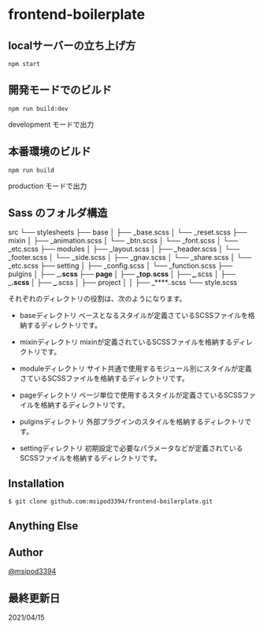 # frontend-boilerplate

## localサーバーの立ち上げ方
```
npm start
```

## 開発モードでのビルド
```
npm run build:dev
```

development モードで出力

## 本番環境のビルド
```
npm run build
```

production モードで出力


## Sass のフォルダ構造

src
└── stylesheets
    ├── base
    │   ├── _base.scss
    │   └── _reset.scss
    ├── mixin
    │   ├── _animation.scss
    │   └── _btn.scss
    │   └── _font.scss
    │   └── _etc.scss
    ├── modules
    │   ├── _layout.scss
    │   ├── _header.scss
    │   └── _footer.scss
    │   └── _side.scss
    │   ├── _gnav.scss
    │   └── _share.scss
    │   └── _etc.scss
    ├── setting
    │   ├── _config.scss
    │   └── _function.scss
    ├── pulgins
    │   ├── _****.scss
    ├── page
    │   ├── _top.scss
    │   ├── _****.scss
    │   ├── _****.scss
    │   ├── _****.scss
    │   ├── project
    │   │   ├── _****..scss
    └── style.scss


それぞれのディレクトリの役割は、次のようになります。

* baseディレクトリ
ベースとなるスタイルが定義さているSCSSファイルを格納するディレクトリです。

* mixinディレクトリ
mixinが定義されているSCSSファイルを格納するディレクトリです。

* moduleディレクトリ
サイト共通で使用するモジュール別にスタイルが定義さているSCSSファイルを格納するディレクトリです。

* pageディレクトリ
ページ単位で使用するスタイルが定義さているSCSSファイルを格納するディレクトリです。

* pulginsディレクトリ
外部プラグインのスタイルを格納するディレクトリです。

* settingディレクトリ
初期設定で必要なパラメータなどが定義されているSCSSファイルを格納するディレクトリです。



## Installation
```
$ git clone github.com:msipod3394/frontend-boilerplate.git
```

## Anything Else


## Author

[@msipod3394](https://github.com/msipod3394)

## 最終更新日
2021/04/15